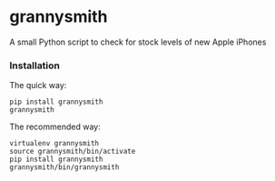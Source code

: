 # grannysmith
A small Python script to check for stock levels of new Apple iPhones

### Installation

The quick way:

```
pip install grannysmith
grannysmith
```

The recommended way:

```
virtualenv grannysmith
source grannysmith/bin/activate
pip install grannysmith
grannysmith/bin/grannysmith
```
